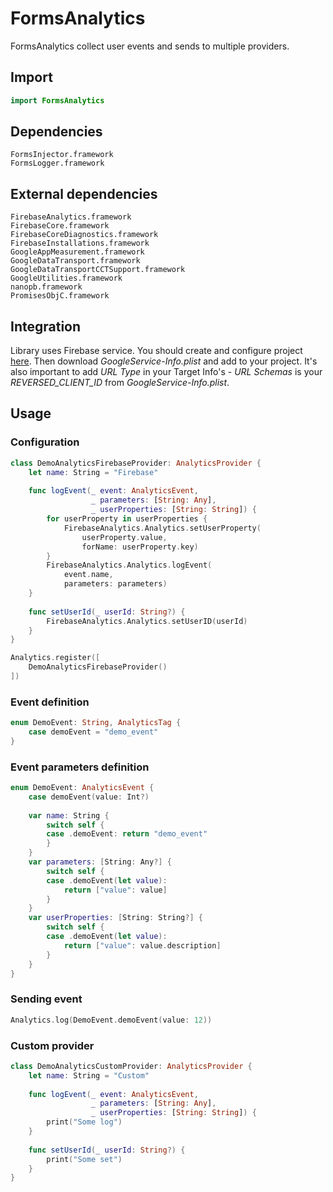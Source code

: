# FormsAnalytics

FormsAnalytics collect user events and sends to multiple providers.

## Import

```swift
import FormsAnalytics
```

## Dependencies

```
FormsInjector.framework
FormsLogger.framework
```

## External dependencies

```
FirebaseAnalytics.framework
FirebaseCore.framework
FirebaseCoreDiagnostics.framework
FirebaseInstallations.framework
GoogleAppMeasurement.framework
GoogleDataTransport.framework
GoogleDataTransportCCTSupport.framework
GoogleUtilities.framework
nanopb.framework
PromisesObjC.framework
```

## Integration

Library uses Firebase service. You should create and configure project [here](https://console.firebase.google.com/). Then download *GoogleService-Info.plist* and add to your project. It's also important to add *URL Type* in your Target Info's - *URL Schemas* is your *REVERSED_CLIENT_ID* from *GoogleService-Info.plist*.

## Usage

### Configuration

```swift
class DemoAnalyticsFirebaseProvider: AnalyticsProvider {
    let name: String = "Firebase"
    
    func logEvent(_ event: AnalyticsEvent,
                  _ parameters: [String: Any],
                  _ userProperties: [String: String]) {
        for userProperty in userProperties {
            FirebaseAnalytics.Analytics.setUserProperty(
                userProperty.value,
                forName: userProperty.key)
        }
        FirebaseAnalytics.Analytics.logEvent(
            event.name,
            parameters: parameters)
    }
    
    func setUserId(_ userId: String?) {
        FirebaseAnalytics.Analytics.setUserID(userId)
    }
}
```

```swift
Analytics.register([
    DemoAnalyticsFirebaseProvider()
])
```

### Event definition 

```swift
enum DemoEvent: String, AnalyticsTag {
    case demoEvent = "demo_event"
}
```

### Event parameters definition 
 
```swift
enum DemoEvent: AnalyticsEvent {
    case demoEvent(value: Int?)
        
    var name: String {
        switch self {
        case .demoEvent: return "demo_event"
        }
    }
    var parameters: [String: Any?] {
        switch self {
        case .demoEvent(let value):
            return ["value": value]
        }
    }
    var userProperties: [String: String?] {
        switch self {
        case .demoEvent(let value):
            return ["value": value.description]
        }
    }
}
```

### Sending event

```swift
Analytics.log(DemoEvent.demoEvent(value: 12))
```

### Custom provider

```swift
class DemoAnalyticsCustomProvider: AnalyticsProvider {
    let name: String = "Custom"
    
    func logEvent(_ event: AnalyticsEvent,
                  _ parameters: [String: Any],
                  _ userProperties: [String: String]) {
        print("Some log")
    }
    
    func setUserId(_ userId: String?) {
        print("Some set")
    }
}
```
